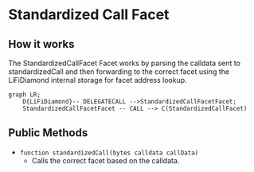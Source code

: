 # Standardized Call Facet

## How it works

The StandardizedCallFacet Facet works by parsing the calldata sent to standardizedCall and then forwarding to the correct facet using the LiFiDiamond internal storage for facet address lookup.

```mermaid
graph LR;
    D{LiFiDiamond}-- DELEGATECALL -->StandardizedCallFacetFacet;
    StandardizedCallFacetFacet -- CALL --> C(StandardizedCallFacet)
```

## Public Methods

- `function standardizedCall(bytes calldata callData)`
  - Calls the correct facet based on the calldata.
